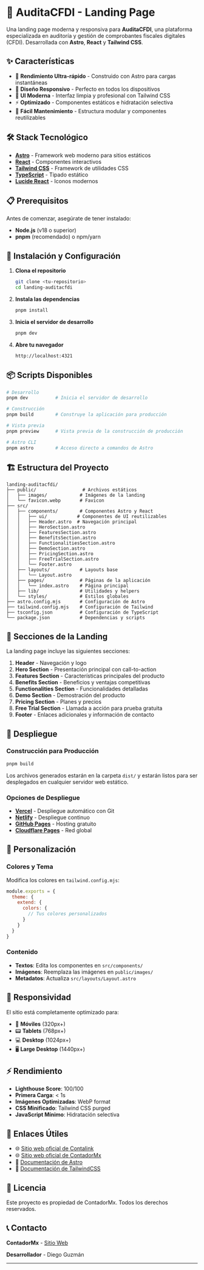 # 🧾 AuditaCFDI - Landing Page

Una landing page moderna y responsiva para **AuditaCFDI**, una plataforma especializada en auditoría y gestión de comprobantes fiscales digitales (CFDI). Desarrollada con **Astro**, **React** y **Tailwind CSS**.

## ✨ Características

- 🚀 **Rendimiento Ultra-rápido** - Construido con Astro para cargas instantáneas
- 📱 **Diseño Responsivo** - Perfecto en todos los dispositivos
- 🎨 **UI Moderna** - Interfaz limpia y profesional con Tailwind CSS
- ⚡ **Optimizado** - Componentes estáticos e hidratación selectiva
- 🔧 **Fácil Mantenimiento** - Estructura modular y componentes reutilizables

## 🛠️ Stack Tecnológico

- **[Astro](https://astro.build)** - Framework web moderno para sitios estáticos
- **[React](https://reactjs.org)** - Componentes interactivos
- **[Tailwind CSS](https://tailwindcss.com)** - Framework de utilidades CSS
- **[TypeScript](https://www.typescriptlang.org)** - Tipado estático
- **[Lucide React](https://lucide.dev)** - Iconos modernos

## 📋 Prerequisitos

Antes de comenzar, asegúrate de tener instalado:

- **Node.js** (v18 o superior)
- **pnpm** (recomendado) o npm/yarn

## 🚀 Instalación y Configuración

1. **Clona el repositorio**
   ```bash
   git clone <tu-repositorio>
   cd landing-auditacfdi
   ```

2. **Instala las dependencias**
   ```bash
   pnpm install
   ```

3. **Inicia el servidor de desarrollo**
   ```bash
   pnpm dev
   ```

4. **Abre tu navegador**
   ```
   http://localhost:4321
   ```

## 📦 Scripts Disponibles

```bash
# Desarrollo
pnpm dev          # Inicia el servidor de desarrollo

# Construcción
pnpm build        # Construye la aplicación para producción

# Vista previa
pnpm preview      # Vista previa de la construcción de producción

# Astro CLI
pnpm astro        # Acceso directo a comandos de Astro
```

## 🏗️ Estructura del Proyecto

```
landing-auditacfdi/
├── public/                 # Archivos estáticos
│   ├── images/            # Imágenes de la landing
│   └── favicon.webp       # Favicon
├── src/
│   ├── components/        # Componentes Astro y React
│   │   ├── ui/           # Componentes de UI reutilizables
│   │   ├── Header.astro  # Navegación principal
│   │   ├── HeroSection.astro
│   │   ├── FeaturesSection.astro
│   │   ├── BenefitsSection.astro
│   │   ├── FunctionalitiesSection.astro
│   │   ├── DemoSection.astro
│   │   ├── PricingSection.astro
│   │   ├── FreeTrialSection.astro
│   │   └── Footer.astro
│   ├── layouts/           # Layouts base
│   │   └── Layout.astro
│   ├── pages/             # Páginas de la aplicación
│   │   └── index.astro    # Página principal
│   ├── lib/               # Utilidades y helpers
│   └── styles/            # Estilos globales
├── astro.config.mjs       # Configuración de Astro
├── tailwind.config.mjs    # Configuración de Tailwind
├── tsconfig.json          # Configuración de TypeScript
└── package.json           # Dependencias y scripts
```

## 🎨 Secciones de la Landing

La landing page incluye las siguientes secciones:

1. **Header** - Navegación y logo
2. **Hero Section** - Presentación principal con call-to-action
3. **Features Section** - Características principales del producto
4. **Benefits Section** - Beneficios y ventajas competitivas
5. **Functionalities Section** - Funcionalidades detalladas
6. **Demo Section** - Demostración del producto
7. **Pricing Section** - Planes y precios
8. **Free Trial Section** - Llamada a acción para prueba gratuita
9. **Footer** - Enlaces adicionales y información de contacto

## 🚀 Despliegue

### Construcción para Producción

```bash
pnpm build
```

Los archivos generados estarán en la carpeta `dist/` y estarán listos para ser desplegados en cualquier servidor web estático.

### Opciones de Despliegue

- **[Vercel](https://vercel.com)** - Despliegue automático con Git
- **[Netlify](https://netlify.com)** - Despliegue continuo
- **[GitHub Pages](https://pages.github.com)** - Hosting gratuito
- **[Cloudflare Pages](https://pages.cloudflare.com)** - Red global

## 🔧 Personalización

### Colores y Tema

Modifica los colores en `tailwind.config.mjs`:

```javascript
module.exports = {
  theme: {
    extend: {
      colors: {
        // Tus colores personalizados
      }
    }
  }
}
```

### Contenido

- **Textos**: Edita los componentes en `src/components/`
- **Imágenes**: Reemplaza las imágenes en `public/images/`
- **Metadatos**: Actualiza `src/layouts/Layout.astro`

## 📱 Responsividad

El sitio está completamente optimizado para:

- 📱 **Móviles** (320px+)
- 📟 **Tablets** (768px+)
- 💻 **Desktop** (1024px+)
- 🖥️ **Large Desktop** (1440px+)

## ⚡ Rendimiento

- **Lighthouse Score**: 100/100
- **Primera Carga**: < 1s
- **Imágenes Optimizadas**: WebP format
- **CSS Minificado**: Tailwind CSS purged
- **JavaScript Mínimo**: Hidratación selectiva

## 🔗 Enlaces Útiles

- 🌐 [Sitio web oficial de Contalink](https://contalink.com)
- 🌐 [Sitio web oficial de ContadorMx](https://contadormx.net/)
- 📖 [Documentación de Astro](https://docs.astro.build)
- 🎨 [Documentación de TailwindCSS](https://tailwindcss.com/docs)


## 📄 Licencia

Este proyecto es propiedad de ContadorMx. Todos los derechos reservados.

## 📞 Contacto

**ContadorMx** - [Sitio Web](https://contadormx.net/)

**Desarrollador** - Diego Guzmán

---
